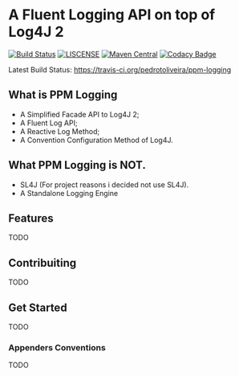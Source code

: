 A Fluent Logging API on top of Log4J 2
============

[![Build Status](https://travis-ci.org/pedrotoliveira/ppm-logging.svg?branch=master)](https://travis-ci.org/pedrotoliveira/ppm-logging)
[![LISCENSE](https://img.shields.io/aur/license/yaourt.svg)](https://www.gnu.org/licenses/quick-guide-gplv3.html)
[![Maven Central](https://maven-badges.herokuapp.com/maven-central/br.com.ppm/ppm-logging/badge.svg)](https://maven-badges.herokuapp.com/maven-central/br.com.ppm/ppm-logging)
[![Codacy Badge](https://api.codacy.com/project/badge/Grade/6f32bcdad8734209b895055fddae2e3c)](https://www.codacy.com/app/pedro.oliveira20/ppm-logging?utm_source=github.com&amp;utm_medium=referral&amp;utm_content=pedrotoliveira/ppm-logging&amp;utm_campaign=Badge_Grade)

Latest Build Status:
https://travis-ci.org/pedrotoliveira/ppm-logging

## What is PPM Logging
- A Simplified Facade API to Log4J 2;
- A Fluent Log API;
- A Reactive Log Method;
- A Convention Configuration Method of Log4J.

## What PPM Logging is NOT.
- SL4J (For project reasons i decided not use SL4J).
- A Standalone Logging Engine

## Features

TODO

## Contribuiting

TODO

## Get Started

TODO

### Appenders Conventions

TODO